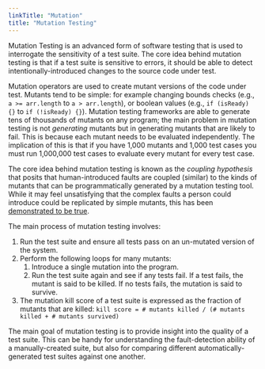 ```yaml
---
linkTitle: "Mutation"
title: "Mutation Testing"
---
```


Mutation Testing is an advanced form of software testing that is used to interrogate the sensitivity of a test suite. The core idea behind mutation testing is that if a test suite is sensitive to errors, it should be able to detect intentionally-introduced changes to the source code under test.

Mutation operators are used to create mutant versions of the code under test. Mutants tend to be simple: for example changing bounds checks (e.g., `a >= arr.length` to `a > arr.length`), or boolean values (e.g., `if (isReady) {}` to `if (!isReady) {}`). Mutation testing frameworks are able to generate tens of thousands of mutants on any program; the main problem in mutation testing is not _generating_ mutants but in generating mutants that are likely to fail. This is because each mutant needs to be evaluated independently. The implication of this is that if you have 1,000 mutants and 1,000 test cases you must run 1,000,000 test cases to evaluate every mutant for every test case.

The core idea behind mutation testing is known as the _coupling hypothesis_ that posits that human-introduced faults are coupled (similar) to the kinds of mutants that can be programmatically generated by a mutation testing tool. While it may feel unsatisfying that the complex faults a person could introduce could be replicated by simple mutants, this has been [demonstrated to be true](https://www.cs.ubc.ca/~rtholmes/papers/fse_2014_just.pdf).

The main process of mutation testing involves:

1. Run the test suite and ensure all tests pass on an un-mutated version of the system.
1. Perform the following loops for many mutants:
    1. Introduce a single mutation into the program.
    1. Run the test suite again and see if any tests fail. If a test fails, the mutant is said to be killed. If no tests fails, the mutation is said to survive.
1. The mutation kill score of a test suite is expressed as the fraction of mutants that are killed: `kill score = # mutants killed / (# mutants killed + # mutants survived)`

The main goal of mutation testing is to provide insight into the quality of a test suite. This can be handy for understanding the fault-detection ability of a manually-created suite, but also for comparing different automatically-generated test suites against one another.
